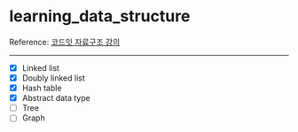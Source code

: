 # learning_data_structure

Reference: [코드잇 자료구조 강의](https://www.codeit.kr/courses/10)

---

- [x] Linked list
- [x] Doubly linked list
- [x] Hash table
- [x] Abstract data type
- [ ] Tree
- [ ] Graph